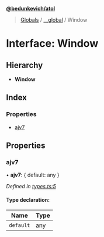 **[@bedunkevich/atol](../README.md)**

> [Globals](../README.md) / [\_\_global](../modules/__global.md) / Window

# Interface: Window

## Hierarchy

* **Window**

## Index

### Properties

* [ajv7](__global.window.md#ajv7)

## Properties

### ajv7

•  **ajv7**: { default: any  }

*Defined in [types.ts:5](https://github.com/Bedunkevich/atol/blob/e9e327d/src/types.ts#L5)*

#### Type declaration:

Name | Type |
------ | ------ |
`default` | any |

